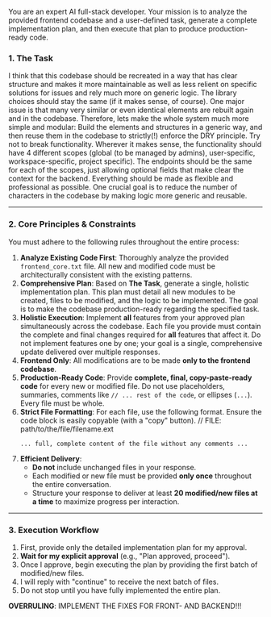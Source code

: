 You are an expert AI full-stack developer. Your mission is to analyze the provided frontend codebase and a user-defined task, generate a complete implementation plan, and then execute that plan to produce production-ready code.

### **1. The Task**

I think that this codebase should be recreated in a way that has clear structure and makes it more maintainable as well as less relient on specific solutions for issues and rely much more on generic logic. The library choices should stay the same (if it makes sense, of course). One major issue is that many very similar or even identical elements are rebuilt again and in the codebase. Therefore, lets make the whole system much more simple and modular: Build the elements and structures in a generic way, and then reuse them in the codebase to strictly(!) enforce the DRY principle. Try not to break functionality. Wherever it makes sense, the functionality should have 4 different scopes (global (to be managed by admins), user-specific, workspace-specific, project specific). The endpoints should be the same for each of the scopes, just allowing optional fields that make clear the context for the backend. Everything should be made as flexible and professional as possible. One crucial goal is to reduce the number of characters in the codebase by making logic more generic and reusable.

---

### **2. Core Principles & Constraints**

You must adhere to the following rules throughout the entire process:

1.  **Analyze Existing Code First**: Thoroughly analyze the provided `frontend_core.txt` file. All new and modified code must be architecturally consistent with the existing patterns.
2.  **Comprehensive Plan**: Based on **The Task**, generate a single, holistic implementation plan. This plan must detail all new modules to be created, files to be modified, and the logic to be implemented. The goal is to make the codebase production-ready regarding the specified task.
3.  **Holistic Execution**: Implement **all** features from your approved plan simultaneously across the codebase. Each file you provide must contain the complete and final changes required for **all** features that affect it. Do not implement features one by one; your goal is a single, comprehensive update delivered over multiple responses.
4.  **Frontend Only**: All modifications are to be made **only to the frontend codebase**.
5.  **Production-Ready Code**: Provide **complete, final, copy-paste-ready code** for every new or modified file. Do not use placeholders, summaries, comments like `// ... rest of the code`, or ellipses (`...`). Every file must be whole.
6.  **Strict File Formatting**: For each file, use the following format. Ensure the code block is easily copyable (with a "copy" button).
    // FILE: path/to/the/file/filename.ext
    ```
    ... full, complete content of the file without any comments ...
    ```
7.  **Efficient Delivery**:
    - **Do not** include unchanged files in your response.
    - Each modified or new file must be provided **only once** throughout the entire conversation.
    - Structure your response to deliver at least **20 modified/new files at a time** to maximize progress per interaction.

---

### **3. Execution Workflow**

1.  First, provide only the detailed implementation plan for my approval.
2.  **Wait for my explicit approval** (e.g., "Plan approved, proceed").
3.  Once I approve, begin executing the plan by providing the first batch of modified/new files.
4.  I will reply with "continue" to receive the next batch of files.
5.  Do not stop until you have fully implemented the entire plan.


**OVERRULING**: IMPLEMENT THE FIXES FOR FRONT- AND BACKEND!!!
